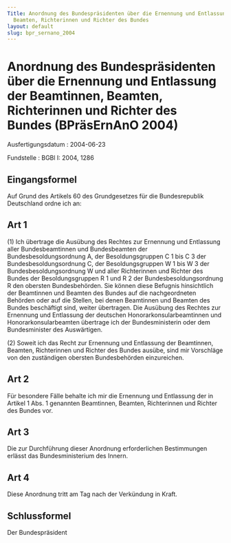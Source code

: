 ```yaml
---
Title: Anordnung des Bundespräsidenten über die Ernennung und Entlassung der Beamtinnen,
  Beamten, Richterinnen und Richter des Bundes
layout: default
slug: bpr_sernano_2004
---
```


# Anordnung des Bundespräsidenten über die Ernennung und Entlassung der Beamtinnen, Beamten, Richterinnen und Richter des Bundes (BPräsErnAnO 2004)

Ausfertigungsdatum
:   2004-06-23

Fundstelle
:   BGBl I: 2004, 1286



## Eingangsformel

Auf Grund des Artikels 60 des Grundgesetzes für die Bundesrepublik
Deutschland ordne ich an:


## Art 1

(1) Ich übertrage die Ausübung des Rechtes zur Ernennung und
Entlassung aller Bundesbeamtinnen und Bundesbeamten der
Bundesbesoldungsordnung A, der Besoldungsgruppen C 1 bis C 3 der
Bundesbesoldungsordnung C, der Besoldungsgruppen W 1 bis W 3 der
Bundesbesoldungsordnung W und aller Richterinnen und Richter des
Bundes der Besoldungsgruppen R 1 und R 2 der Bundesbesoldungsordnung R
den obersten Bundesbehörden. Sie können diese Befugnis hinsichtlich
der Beamtinnen und Beamten des Bundes auf die nachgeordneten Behörden
oder auf die Stellen, bei denen Beamtinnen und Beamten des Bundes
beschäftigt sind, weiter übertragen. Die Ausübung des Rechtes zur
Ernennung und Entlassung der deutschen Honorarkonsularbeamtinnen und
Honorarkonsularbeamten übertrage ich der Bundesministerin oder dem
Bundesminister des Auswärtigen.

(2) Soweit ich das Recht zur Ernennung und Entlassung der Beamtinnen,
Beamten, Richterinnen und Richter des Bundes ausübe, sind mir
Vorschläge von den zuständigen obersten Bundesbehörden einzureichen.


## Art 2

Für besondere Fälle behalte ich mir die Ernennung und Entlassung der
in Artikel 1 Abs. 1 genannten Beamtinnen, Beamten, Richterinnen und
Richter des Bundes vor.


## Art 3

Die zur Durchführung dieser Anordnung erforderlichen Bestimmungen
erlässt das Bundesministerium des Innern.


## Art 4

Diese Anordnung tritt am Tag nach der Verkündung in Kraft.


## Schlussformel

Der Bundespräsident

